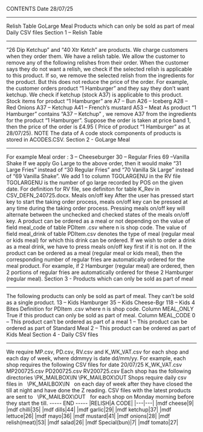 CONTENTS                                               						Date  28/07/25
________________________________________________________________________________
Relish Table
GoLarge Meal
Products which can only be sold as part of meal
Daily CSV files
Section 1  –  Relish Table
________________________________________________________________________________
“26  Dip Ketchup” and “40  Xtr Ketch” are products. We charge customers when they order them.
We have a relish table. We allow the customer to remove any of the following relishes from their order.
When the customer says they do not want a relish, we check if the selected relish is applicable to this product. If so, we remove the selected relish from the ingredients for the product. But this does not reduce the price of the order.
For example, the customer orders product  “1  Hamburger”  and they say they don’t want ketchup. We check if ketchup (stock A37) is applicable to this product.
Stock items for product  “1  Hamburger”  are
A7 – Bun
A26 – Iceberg
A28 – Red Onions
A37 – Ketchup
A41 – French’s mustard
A53 – Meat
As product  “1  Hamburger”  contains  “A37 – Ketchup”  , we remove A37 from the ingredients for the product  “1  Hamburger”.  Suppose the order is taken at price band 1, then the price of the order is  £4.95   ( Price of  product  “1  Hamburger”  as at 28/07/25).
NOTE
The data of A code stock components of products is stored in  ACODES.CSV.
Section 2  -  GoLarge  Meal
____________________________________________________________________
For example
Meal order :
3 – Cheeseburger
30 – Regular Fries
69 –Vanilla Shake
If we apply Go Large to the above order, then it would make
“31  Large Fries”  		instead of  “30  Regular Fries”  and
“70  Vanilla Sk Large”  	instead of  “69  Vanilla Shake”.
We add  1  to column  TGOLARGENU  in the RV file
TGOLARGENU  is the number of go large recorded by POS on the given date.
For definition for RV file, see definiton for table K_Rev in  CSV_DEFN_240725.docx.
Meals on/off  key
After the user has pressed start key to start the taking order process, meals on/off key can be pressed at any time during the taking order process. Pressing meals on/off key will alternate between the unchecked and checked states of the meals on/off key.
A product can be ordered as a meal or not depending on the value of field meal_code of table PDItem<n> .csv  where n is shop code.
The value of field meal_drink of table PDItem<n>.csv denotes the type of meal (regular meal or kids meal) for which this drink can be ordered. If we wish to order a drink as a meal drink, we have to press meals on/off key first if it is not on.
If the product can be ordered as a meal (regular meal or kids meal), then the corresponding number of regular fries are automatically ordered for the meal product. For example, if 2 Hamburger (regular meal) are ordered, then 2 portions of regular fries are automatically ordered for these 2 Hamburger (regular meal).
Section 3  -  Products which can only be sold as part of meal
________________________________________________________________________________
The following products can only be sold as part of meal. They can’t be sold as a single product.
13 – Kids Hamburger
35 – Kids Cheese-Bgr
118 – Kids 4 Bites
Definition for PDItem<n> .csv  where n is shop code.
Column  MEAL_ONLY
True if this product can only be sold as part of meal.
Column  MEAL_CODE
0 – This product can’t be ordered as part of a meal
1 – This product can be ordered as part of Standard Meal
2 – This product can be ordered as part of Kids Meal
Section 4  -  Daily CSV files
________________________________________________________________________________
We require MP<ddmmyy>.csv, PD<ddmmyy>.csv, RV<ddmmyy>.csv and K_WK_VAT.csv for
each shop and each day of week, where ddmmyy is date dd/mm/yy.
For example, each shop requires the following CSV files for date 20/07/25
K_WK_VAT.csv
MP200725.csv
PD200725.csv
RV200725.csv
Each shop has the following directories
\PK_MAILBOX\IN
\PK_MAILBOX\OUT
Shops require daily csv files in   \PK_MAILBOX\IN   on each day of week after they have closed
the till at night and have done the Z reading.
CSV files with the latest products are sent to   \PK_MAILBOX\OUT   for each shop on Monday
morning before they start the till.
-----  END  -----
|RELISH|A  CODE|
|---|---|
|mdf cheese|9|
|mdf chilli|35|
|mdf dills|44|
|mdf garlic|29|
|mdf ketchup|37|
|mdf lettuce|26|
|mdf mayo|36|
|mdf mustard|41|
|mdf onions|28|
|mdf relish(meat)|53|
|mdf salad|26|
|mdf Special(bun)|7|
|mdf tomato|27|